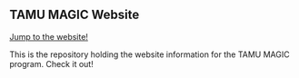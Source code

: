 ## TAMU MAGIC Website

[Jump to the website!](https://tamu-magic.github.io)

This is the repository holding the website information for the TAMU MAGIC program. Check it out! 


